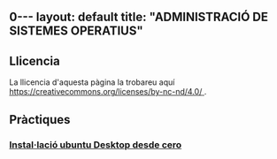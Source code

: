 0---
layout: default
title: "ADMINISTRACIÓ DE SISTEMES OPERATIUS"
---



## Llicencia 

La llicencia d'aquesta pàgina la trobareu aquí [https://creativecommons.org/licenses/by-nc-nd/4.0/ ](LICENSE.md).

## Pràctiques 

### [Instal·lació ubuntu Desktop desde cero](unidad1/unidad1.md)  
